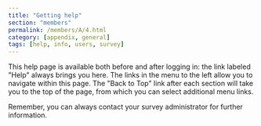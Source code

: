 ```yaml
---
title: "Getting help"
section: "members"
permalink: /members/A/4.html
category: [appendix, general]
tags: [help, info, users, survey]
---
```



This help page is available both before and after logging in: the link labeled "Help" always brings you here. The links in the menu to the left allow you to navigate within this page. The "Back to Top" link after each section will take you to the top of the page, from which you can select additional menu links.

Remember, you can always contact your survey administrator for further information.
